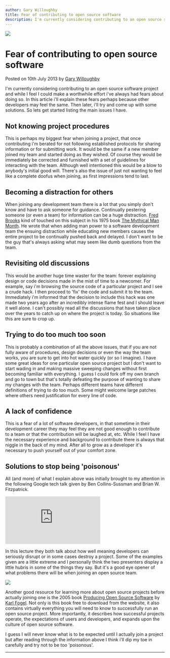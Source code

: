 ```yaml
---
author: Gary Willoughby
title: Fear of contributing to open source software
description: I'm currently considering contributing to an open source software project and while I feel I could make a worthwhile effort i've always had fears about doing so.
---
```


![](/nomad.uk.net/articles/images/fear-of-contributing-to-open-source-software-banner.jpg)

# Fear of contributing to open source software

<time>Posted on 10th July 2013 by [Gary Willoughby](/nomad.uk.net/pages/about.html)</time>

I'm currently considering contributing to an open source software project and while I feel I could make a worthwhile effort i've always had fears about doing so. In this article i'll explain these fears perhaps because other developers may feel the same. Then later, i'll try and come up with some solutions. So lets get started listing the main issues I have.

## Not knowing project procedures

This is perhaps my biggest fear when joining a project, that once contributing i'm berated for not following established protocols for sharing information or for submitting work. It would be the same if a new member joined my team and started doing as they wished. Of course they would be immediately be corrected and furnished with a set of guidelines for interacting with the team. Although well intentioned this would be a blow to anybody's initial good will. There's also the issue of just not wanting to feel like a complete doofus when joining, as first impressions tend to last.

## Becoming a distraction for others

When joining any development team there is a lot that you simply don't know and have to ask someone for guidance. Continually pestering someone (or even a team) for information can be a huge distraction. [Fred Brooks](https://en.wikipedia.org/wiki/Fred_Brooks) kind of touched on this subject in his 1975 book [The Mythical Man Month](https://en.wikipedia.org/wiki/The_Mythical_Man-Month). He wrote that when adding man power to a software development team the ensuing distraction while educating new members causes the entire project to be continually pushed back and delayed. I don't want to be the guy that's always asking what may seem like dumb questions from the team.

## Revisiting old discussions

This would be another huge time waster for the team: forever explaining design or code decisions made in the mist of time to a newcomer. For example, say i'm browsing the source code of a particular project and I see a crude hack. I then proceed to 'fix' the code and submit it to the team. Immediately i'm informed that the decision to include this hack was one made two years ago after an incredibly intense flame fest and I should leave it well alone. I can't possibly read all the discussions that have taken place over the years to catch up on where the project is today. So situations like this are sure to crop up.

## Trying to do too much too soon

This is probably a combination of all the above issues, that if you are not fully aware of procedures, design decisions or even the way the team works, you are sure to get into hot water quickly (or so I imagine). I have some great ideas for one particular open source project but I don't want to start wading in and making massive sweeping changes without first becoming familiar with everything. I guess I could fork off my own branch and go to town but that's totally defeating the purpose of wanting to share my changes with the team. Perhaps different teams have different definitions of trying to do too much. Some might welcome large patches where others need justification for every line of code.

## A lack of confidence

This is a fear of a lot of software developers, in that sometime in their development career they may feel they are not good enough to contribute to a team or that the contribution will be laughed at, etc. While I feel I have the necessary experience and background to contribute there is always that niggle in the back of my mind. After all to grow as a developer it's necessary to push yourself out of your comfort zone.

## Solutions to stop being 'poisonous'

All (and more) of what I explain above was initially brought to my attention in the following Google tech talk given by Ben Collins-Sussman and Brian W. Fitzpatrick.

<iframe class="youtube" src="https://www.youtube.com/embed/Q52kFL8zVoM?rel=0" frameborder="0" allowfullscreen></iframe>

In this lecture they both talk about how well meaning developers can seriously disrupt or in some cases destroy a project. Some of the examples given are a little extreme and I personally think the two presenters display a little hubris in some of the things they say. But it's a good eye opener of what problems there will be when joining an open source team.

![](/nomad.uk.net/articles/images/producing-open-source-software-book-cover.jpg)

Another good resource for learning more about open source projects before actually joining one is the 2005 book [Producing Open Source Software](http://producingoss.com/) by [Karl Fogel](http://www.red-bean.com/kfogel/). Not only is this book free to download from the website, it also contains virtually everything you will need to know to successfully run an open source project. More importantly, it describes how successful projects operate, the expectations of users and developers, and expands upon the culture of open source software.

I guess I will never know what is to be expected until I actually join a project but after reading through the information above I think i'll dip my toe in carefully and try not to be too 'poisonous'.

---
